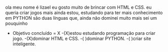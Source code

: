  ola meu nome é lizael
 eu gosto muito de brincar com HTML e CSS.
 eu queria criar jogos mais ainda estou,
 estudando para ter mais conhecimento 
 em PYTHON são duas línguas que,
 ainda não dominei muito mais sei um pouquinho


- Objetivo concluído = X
-(X)estou estudando programação para criar jogo.
-(X)dominar HTML e CSS.
-( )dominar PYTHON.
-( )criar site inteligente.

<!---
lizael17/lizael17 is a ✨ special ✨ repository because its `README.md` (this file) appears on your GitHub profile.
You can click the Preview link to take a look at your changes.
--->
